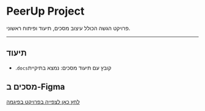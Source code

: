 # PeerUp Project

פרויקט הגשה הכולל עיצוב מסכים, תיעוד ופיתוח ראשוני.

---

## תיעוד

- .`docs`קובץ עם תיעוד מסכים: נמצא בתיקיית

## מסכים ב-Figma

[לחץ כאן לצפייה בפרויקט בפיגמה](https://www.figma.com/design/D7vgNxEUxR8c6G7oswF3pl/%F0%9F%93%81-PeerUp---All-Wireframes?node-id=0-1&t=IfmISj0l0vrxlHGG-1)
